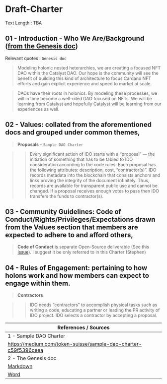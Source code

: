 # Draft-Charter
Text Length : TBA


## 01 - Introduction - Who We Are/Background ([from the Genesis doc](https://github.com/NFT-DAO/Governance-HOLON/blob/main/13-Our-Appendix/Documents/2021-02-03-Genesis-Document.md))

Relevant quotes : `Genesis doc`

> Modeling holonic nested heterarchies, we are creating a focused NFT DAO within the Catalyst DAO.  Our hope is the community will see the benefit of building this kind of architecture to focus Cardano NFT efforts and gain explicit experience and speed to market at scale.  

> DAOs have their roots in holonics. By modeling these processes, we will in time become a well-oiled DAO focused on NFTs. We will be learning from Catalyst and hopefully Catalyst will be learning from our experiences as well.


## 02 - Values: collated from the aforementioned docs and grouped under common themes,

> **Proposals** - `Sample DAO Charter`

> > Every significant action of IDO starts with a “proposal” — the initiation of something that has to be tabled to IDO consideration according to the code rules. Each proposal has the following attributes: description, cost, “contractor(s)”. IDO records metadata into the blockchain that consists anchors and links proving the integrity of the document infinitely. Thus, records are available for transparent public use and cannot be changed. If a proposal receives enough votes to pass then IDO transfers the funds to contractor(s).


## 03 - Community Guidelines: Code of Conduct/Rights/Privileges/Expectations drawn from the Values section that members are expected to adhere to and afford others,

> **Code of Conduct** is separate Open-Source deliverable (See this [Issue](https://github.com/NFT-DAO/Governance-HOLON/issues/4)). I suggest it be only referred to in this Charter (Stephen)

## 04 - Rules of Engagement: pertaining to how holons work and how members can expect to engage within them.

> **Contractors**

> > IDO needs “contractors” to accomplish physical tasks such as writing a code, educating a partner or leading the PR activity of IDO project. IDO selects a contractor by accepting a proposal.

| References / Sources |
|---|
| 1 - Sample DAO Charter |
| https://medium.com/token-suisse/sample-dao-charter-c59f5396ceea |
| 2 - The Genesis doc |
| [Markdown](https://github.com/NFT-DAO/Governance-HOLON/blob/main/13-Our-Appendix/Documents/2021-02-03-Genesis-Document.md) |
| [Word](https://github.com/NFT-DAO/Governance-HOLON/files/6261232/GENESIS_OF_NFT_DAO.docx) |
